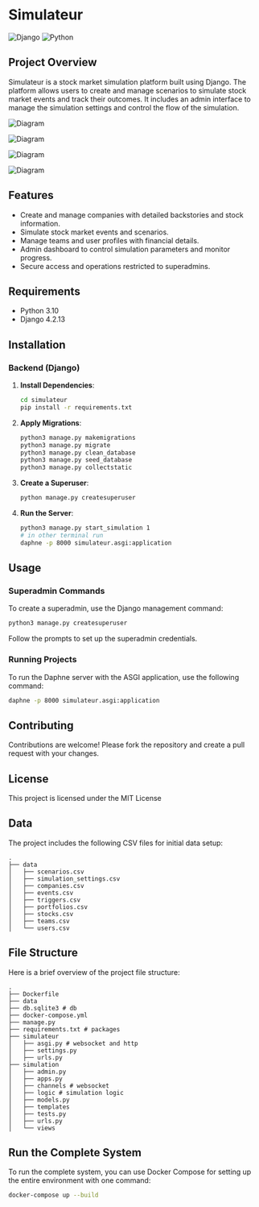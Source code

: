 # Simulateur

![Django](https://img.shields.io/badge/Django-4.2.13-blue)
![Python](https://img.shields.io/badge/Python-3.12-blue)

## Project Overview

Simulateur is a stock market simulation platform built using Django. The platform allows users to create and manage scenarios to simulate stock market events and track their outcomes. 
It includes an admin interface to manage the simulation settings and control the flow of the simulation.

![Diagram](https://www.plantuml.com/plantuml/dpng/ZPF1JW8n48Rl-nGJxhm3oabZ8h5mDkCoMHgxBMcd6j_URTawsoq7JvJl_oQPC3-xmEWvZgR3dfs7Ko0_Fn_EexRp-zKFQ7NAkXYenq2mIIgyk47R3M20q_uzaGn4UdRQmf5mB4u2wRieZ_475Bl-CnHd8ZSWaY9ZLbP2ioPUNhhUAgFLMdjFo0Ig9ujUkwBUSA4B_O9sc7HYrdO8HR_XGfUwSzFdKO_aGJ5TuSao-IyqCfcCBAHSHW_nm-XmQJQRURkQIlS3fSTeaBMpPI1pmTt_9yGyuFIyOsPUcOhTzOwOSErTtFV2WpSAqR2ST8gdTAPTbokstTRT4YXb4YRb4LXt9VTXvj8DmMqF96fkBb5xLCcQ-rLPSwg_VzjAM0ToY7R2NHlU_i0xikSucby0)

![Diagram](https://www.plantuml.com/plantuml/dpng/ZLJBRjim4BppAmYVOWW9qgjEATe6BOgc0QoU1PfQEOJv4CXb0hVeltTfsHJLo80lfYNkpimEXte8A3n6erdOApi8BmoNMeJm4T6hRKJu9ftTgD_0xnaxxl1FpWp27lWVLbbXeEORAhKxLcs5t0Tq_f1V_JtrqBEJ-zGXn-QQFpeFQcU_m-7c1BXc5Igv1pyX3bv9e5hj1BAAaB2DGoSGkff_fgLH1YQI1eHvhyg0sO8FDVz178rBluyAT7VpAu1_zgvN6jOJIF4sOSMGzFoqq3ZwcHhNQLmjR24FYNusLz9J86-KYLgW8Zy1aRI5H80qWcy3mb3pfvYaighNKM8ybhPUu4G1hs2nvbzeIOHUxNP9NZF-AQWaME6LU-z61q5wDIJenOFBTQhlbOmQ3wqcLbtiH7zKbkLcrcVdiNTwf7LlTj6vRAxpV3Ie2YaS2mTq34rXOEE53K8cyg_gg3SH3MVMcVTPIqhLrDVYOIZS4CP5YzdUUTnIpfPYzWHlfvD3NM19Pn4i5k6DMwt22tJj76b-Z1btVBpon9GPQA1vBcQpNPH_3ijLH3bZ9NRnzbNek9pEfTYJ5a6qj7F-XAm-hFZjBL_TtzsjJj-8cbDo0YkJKbJHlnGQgXglDNSzos5F1GNUcQJcoaeTQRoBfGbpgIvJqx9mVOkEXTrokEpwzIsZZqN3eYUqvAXJxOi8B3_dAKk32y3BbGithUOUfFDTOAEk_phIfIYXp_EMPSLCfm05Da_7LJfY8Fm7i5qq-Xy0)

![Diagram](https://www.plantuml.com/plantuml/dpng/TP9BJiCm48RtFiMeArXmWInG9K2A40kBE0UOsXDgI3oH7nAzFOwJaYQ8xV-O-VmuXeW-fg4Ng2DxQ0DvCMR9QZkYYt2O5EcvipqT00EqSkihmg4OQgjBzh7Ztd8nTwKcilugHhERvj65Z6BPrJPaeiiyknPY0e67nmnGmHj_M7TtBrfPbEnKy6p3sEC5qfGp6CudHc-slQSpSo28cNdfgWfUsRfPKhyvTftrGr7XC_kRJUggaW4z9t4YNdSr5JI4Nf-XOmzXEgre_g8M0mn5j7rOst9gzwJZ4eWCftGHyhy1OygRC13mkCLOJx9B2hbGldoJJf7sTc5LTGNlfDaRYEkp25KlezKgWYyvCWjaTjlHOAJvDSRhNzXSexnYtzuXe3EGIjVSz8xaJ1hw7m00)

![Diagram](https://www.plantuml.com/plantuml/dpng/ZP9FYzj03CNl_XHYU-wXrnpAPdUzfR09WGdqhFKeZbXRuyx8IV_GxzxOeaFikg7a5FtUazv8la-AKVksAT8RIuSHMtZ5wgsEeHV_69eGuTq76dvNYYEAFqTM9G6D_JLAH_JXp5B30Piq8VIr9wa8VXO00EiOmza6V3coaXKh3V4XH4zn4Jq7qJdOOLIkk4DHSzuGBFbV-40lBBHipdHvAVC1jsGFuTjyHWQtVCuMHqzyOa_BwvcB_gVVfmllRdSpoJzw_IeA78u2Qz-o51tcBS3TMDgXK7C7c62zcs9NaM3ai471ckAeSPkPXjk-GUKWZbHPwcGojzpAu9IL9n8TGJa5MpfRj-sqlezS_ycpBuhn5V3-uoN_2bv2pLAiT-F_0QpWYLFNu7Vmc8wl0QEVMHuZeH88dI5Pp60Dm6rMy5bO6Hl-GPbclobAKOePWYT5RbBXDbSP7eCSEBOPJZeOhVj8a6o94u5RWIC5vNOOezJzpGvDNsa_dW4YAitiQ--1XYqNpWsrylfPHinWq5vazPou7DZsic2MDz0mh2iLMpFavpKNQ4hdSjKQBKHIkwE5WlrrgCpCPDXY6OavsDuov60shJJFDDb-bYnF6IFOBHoU5ivWx9d5qbMHncNRaS7bZoX_8iuyUTJSijvbb4tBdsrbAZFVa_Y-RNu3)

## Features

- Create and manage companies with detailed backstories and stock information.
- Simulate stock market events and scenarios.
- Manage teams and user profiles with financial details.
- Admin dashboard to control simulation parameters and monitor progress.
- Secure access and operations restricted to superadmins.

## Requirements

- Python 3.10
- Django 4.2.13

## Installation

### Backend (Django)

1. **Install Dependencies**:

    ```bash
    cd simulateur
    pip install -r requirements.txt
    ```

2. **Apply Migrations**:

    ```bash
    python3 manage.py makemigrations
    python3 manage.py migrate
    python3 manage.py clean_database
    python3 manage.py seed_database
    python3 manage.py collectstatic
    ```

3. **Create a Superuser**:

    ```bash
    python manage.py createsuperuser
    ```

4. **Run the Server**:

    ```bash
    python3 manage.py start_simulation 1
    # in other terminal run
    daphne -p 8000 simulateur.asgi:application
    ```

## Usage

### Superadmin Commands

To create a superadmin, use the Django management command:

```bash
python3 manage.py createsuperuser
```

Follow the prompts to set up the superadmin credentials.

### Running Projects

To run the Daphne server with the ASGI application, use the following command:

```bash
daphne -p 8000 simulateur.asgi:application
```

## Contributing

Contributions are welcome! Please fork the repository and create a pull request with your changes.

## License

This project is licensed under the MIT License

## Data

The project includes the following CSV files for initial data setup:

```plaintext
.
├── data
│   ├── scenarios.csv
│   ├── simulation_settings.csv
│   ├── companies.csv
│   ├── events.csv
│   ├── triggers.csv
│   ├── portfolios.csv
│   ├── stocks.csv
│   ├── teams.csv
│   └── users.csv
```

## File Structure

Here is a brief overview of the project file structure:

```plaintext
.
├── Dockerfile
├── data
├── db.sqlite3 # db
├── docker-compose.yml
├── manage.py
├── requirements.txt # packages
├── simulateur
│   ├── asgi.py # websocket and http
│   ├── settings.py
│   ├── urls.py
├── simulation
│   ├── admin.py
│   ├── apps.py
│   ├── channels # websocket
│   ├── logic # simulation logic
│   ├── models.py
│   ├── templates
│   ├── tests.py
│   ├── urls.py
│   └── views
```

## Run the Complete System

To run the complete system, you can use Docker Compose for setting up the entire environment with one command:

```bash
docker-compose up --build
```
